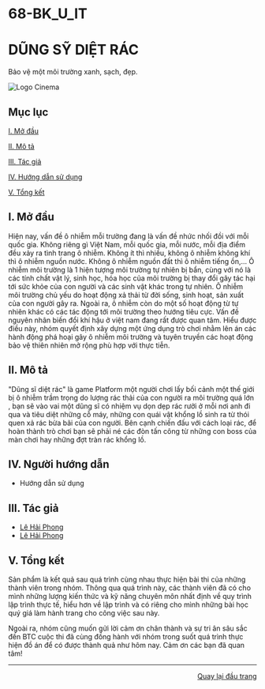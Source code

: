# 68-BK_U_IT
<div id="Top"></div>

# DŨNG SỸ DIỆT RÁC
Bảo vệ một môi trường xanh, sạch, đẹp.

<!-- LOGO CINEMA -->
![Logo Cinema](./ImageApp/CinemaSquadin.jpg)

## Mục lục

 [I. Mở đầu](#Modau)

 [II. Mô tả](#Mota)

[III. Tác giả](#Tacgia)

[IV. Hướng dẫn sử dụng](#Nguoihuongdan)

[V. Tổng kết](#Tongket)


<!-- MỞ ĐẦU -->
<div id="Modau"></div>

## I. Mở đầu
Hiện nay, vấn đề ô nhiễm mỗi trường đang là vấn đề nhức nhối đồi với mỗi quốc gia. Không riêng gì Việt Nam, mỗi quốc gia, mỗi nước, mỗi địa điểm đều xảy ra tình trang ô nhiễm. Không ít thì nhiều, không ô nhiễm không khí thì ô nhiễm nguồn nước. Không ô nhiễm nguồn đất thì ô nhiễm tiếng ồn,…
Ô nhiễm môi trường là 1 hiện tượng môi trường tự nhiên bị bẩn, cùng với nó là các tính chất vật lý, sinh học, hóa học của môi trường bị thay đổi gây tác hại tới sức khỏe của con người và các sinh vật khác trong tự nhiên. Ô nhiễm môi trường chủ yếu do hoạt động xả thải từ đời sống, sinh hoạt, sản xuất của con người gây ra. Ngoài ra, ô nhiễm còn do một số hoạt động từ tự nhiên khác có các tác động tới môi trường theo hướng tiêu cực. Vấn đề nguyên nhân biến đổi khí hậu ở việt nam đang rất được quan tâm. Hiểu được điều này, nhóm quyết định xây dựng một ứng dụng trò chơi nhằm lên án các hành động phá hoại gây ô nhiễm môi trường và tuyên truyền các hoạt động bảo vệ thiên nhiên mở rộng phù hợp với thực tiễn.

<!-- MÔ TẢ -->
<div id="Mota"></div>

## II. Mô tả
"Dũng sĩ diệt rác" là game Platform một người chơi lấy bối cảnh một thế giới bị ô nhiễm trầm trọng do lượng rác thải của con người ra môi trường quá lớn , bạn sẽ vào vai một dũng sĩ có nhiệm vụ dọn dẹp rác rưởi ở mỗi nơi anh đi qua và tiêu diệt những cỗ máy, những con quái vật khổng lồ sinh ra từ thói quen xả rác bừa bãi của con người.
Bên cạnh chiến đấu với cách loại rác, để hoàn thành trò chơi bạn sẽ phải né các đòn tấn công từ những con boss của màn chơi hay những đợt tràn rác khổng lồ.
<!-- Ý TƯỞNG -->
<div id="Ytuong"></div>

<!-- NGƯỜI HƯỚNG DẪN -->
<div id="Nguoihuongdan"></div>

## IV. Người hướng dẫn
* Hướng dẫn sử dụng

<!-- TÁC GIẢ -->
<div id="Tacgia"></div>

## III. Tác giả
* [Lê Hải Phong](https://github.com/HaiPhong146)
* [Lê Hải Phong](https://github.com/NhanVo-gmt)

<!-- TỔNG KẾT -->
<div id="Tongket"></div>

## V. Tổng kết
Sản phẩm là kết quả sau quá trình cùng nhau thực hiện bài thi của những thành viên trong nhóm. Thông qua quá trình này, các thành viên đã có cho mình những lượng kiến thức và kỹ năng chuyên môn nhất định về quy trình lập trình thực tế, hiểu hơn về lập trình và có riêng cho mình những bài học quý giá làm hành trang cho công việc sau này.

Ngoài ra, nhóm cũng muốn gửi lời cảm ơn chân thành và sự tri ân sâu sắc đến BTC cuộc thi đã cùng đồng hành với nhóm trong suốt quá trình thực hiện đồ án để có được thành quả như hôm nay.
Cảm ơn các bạn đã quan tâm!

---

<p align="right"><a href="#Top">Quay lại đầu trang</a></p>
